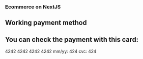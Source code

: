 ### Ecommerce on NextJS

## Working payment method

## You can check the payment with this card:

4242 4242 4242 4242 mm/yy: 424 cvc: 424

